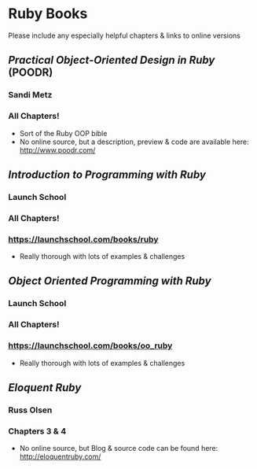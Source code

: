 # Ruby Books
Please include any especially helpful chapters & links to online versions

## *Practical Object-Oriented Design in Ruby* (POODR)
### Sandi Metz
### All Chapters!
* Sort of the Ruby OOP bible
* No online source, but a description, preview & code are available here: http://www.poodr.com/

## *Introduction to Programming with Ruby*
### Launch School
### All Chapters!
### https://launchschool.com/books/ruby
* Really thorough with lots of examples & challenges

## *Object Oriented Programming with Ruby*
### Launch School
### All Chapters!
### https://launchschool.com/books/oo_ruby
* Really thorough with lots of examples & challenges

## *Eloquent Ruby*
### Russ Olsen
### Chapters 3 & 4
* No online source, but Blog & source code can be found here: http://eloquentruby.com/

